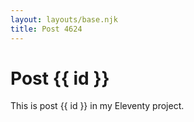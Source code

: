 ```yaml
---
layout: layouts/base.njk
title: Post 4624
---
```


# Post {{ id }}

This is post {{ id }} in my Eleventy project.
